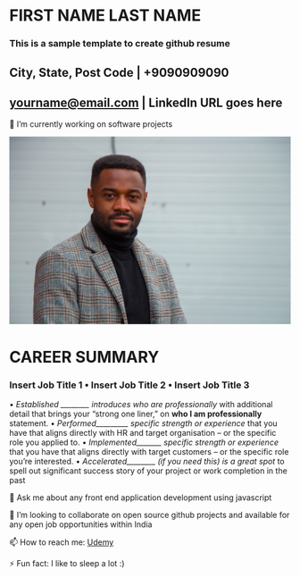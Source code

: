 # FIRST NAME LAST NAME
### This is a sample template to create github resume
## City, State, Post Code | +9090909090
## yourname@email.com | LinkedIn URL goes here


🔭 I’m currently working on software projects

[![Etty Fidele](https://github.com/profileCreatorUdemy/profileCreatorUdemy/blob/master/images/etty-fidele-VNYCIbZju0o-unsplash.jpg?raw=true)](https://unsplash.com/photos/VNYCIbZju0o)

# CAREER SUMMARY
### Insert Job Title 1 • Insert Job Title 2 • Insert Job Title 3
•	*Established ________ introduces who are professionally* with additional detail that brings your  “strong one liner,” on  **who I am professionally** statement.
•	*Performed_________ specific strength or experience* that you have that aligns directly with HR and target organisation – or the specific role you applied to.
•	*Implemented_______ specific strength or experience* that you have that aligns directly with target customers – or the specific role you’re interested.
•	*Accelerated________ (if you need this) is a great spot* to spell out significant success story of your project or work completion in the past


💬 Ask me about any front end application development using javascript

👯 I’m looking to collaborate on open source github projects and available for any open job opportunities within India

📫 How to reach me: [Udemy](https://www.udemy.com/user/narayanan-palani/)

⚡ Fun fact: I like to sleep a lot :)



<!--
**profileCreatorUdemy/profileCreatorUdemy** is a ✨ _special_ ✨ repository because its `README.md` (this file) appears on your GitHub profile.

Here are some ideas to get you started:

- 🔭 I’m currently working on ...
- 🌱 I’m currently learning ...
- 👯 I’m looking to collaborate on ...
- 🤔 I’m looking for help with ...
- 💬 Ask me about ...
- 📫 How to reach me: ...
- 😄 Pronouns: ...
- ⚡ Fun fact: ...

Image Uploading Template:
![alt text](https://github.com/<userName>/<projectName>/blob/master/images/<filename>?raw=true)

URL Uploading Template:
[alt text](url)

URL with Image Template:
[![Alt Text](path of the image here)](url)
-->
